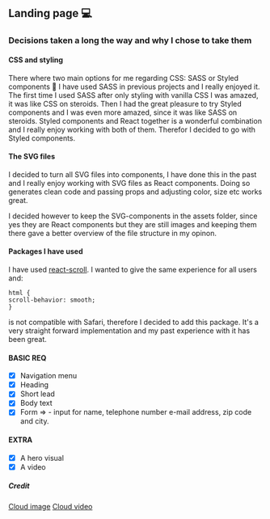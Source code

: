 ## Landing page 💻

### Decisions taken a long the way and why I chose to take them

#### CSS and styling

There where two main options for me regarding CSS: SASS or Styled components 💅 I have used SASS in previous projects and I really enjoyed it. The first time I used SASS after only styling with vanilla CSS I was amazed, it was like CSS on steroids. Then I had the great pleasure to try Styled components and I was even more amazed, since it was like SASS on steroids. Styled components and React together is a wonderful combination and I really enjoy working with both of them. Therefor I decided to go with Styled components.

#### The SVG files

I decided to turn all SVG files into components, I have done this in the past and I really enjoy working with SVG files as React components. Doing so generates clean code and passing props and adjusting color, size etc works great.

I decided however to keep the SVG-components in the assets folder, since yes they are React components but they are still images and keeping them there gave a better overview of the file structure in my opinon.

#### Packages I have used

I have used [react-scroll](https://www.npmjs.com/package/react-scroll). I wanted to give the same experience for all users and:

```
html {
scroll-behavior: smooth;
}

```

is not compatible with Safari, therefore I decided to add this package. It's a very straight forward implementation and my past experience with it has been great.

#### BASIC REQ

- [x] Navigation menu
- [x] Heading
- [x] Short lead
- [x] Body text
- [x] Form => - input for name, telephone number e-mail address, zip code and city.

#### EXTRA

- [x] A hero visual
- [x] A video

##### Credit

[Cloud image](https://unsplash.com/photos/3Eqc3Ph4oRg)
[Cloud video](https://www.pexels.com/video/time-lapse-of-cumulus-clouds-856171/)
